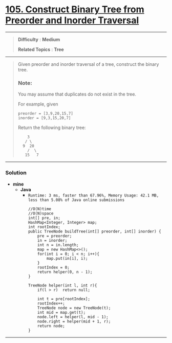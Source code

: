 # [105. Construct Binary Tree from Preorder and Inorder Traversal](https://leetcode.com/problems/construct-binary-tree-from-preorder-and-inorder-traversal/)

---

> **Difficulty** : **Medium**
>
> **Related Topics** : **Tree**

---

> Given preorder and inorder traversal of a tree, construct the binary tree.
> 
> ### Note:
> You may assume that duplicates do not exist in the tree.
> 
> For example, given
> ```
> preorder = [3,9,20,15,7]
> inorder = [9,3,15,20,7]
> ```
> 
> Return the following binary tree:
> ```
>     3
>    / \
>   9  20
>     /  \
>    15   7
> ```

---


### Solution
* **mine**
  * **Java**
    * `Runtime: 3 ms, faster than 67.96%, Memory Usage: 42.1 MB, less than 5.08% of Java online submissions`
      ```
      //O(N)time
      //O(N)space
      int[] pre, in;
      HashMap<Integer, Integer> map;
      int rootIndex;
      public TreeNode buildTree(int[] preorder, int[] inorder) {
          pre = preorder;
          in = inorder;
          int n = in.length;
          map = new HashMap<>();
          for(int i = 0; i < n; i++){
              map.put(in[i], i);
          }
          rootIndex = 0;
          return helper(0, n - 1);
      }

      TreeNode helper(int l, int r){
          if(l > r)  return null;

          int t = pre[rootIndex];
          rootIndex++;
          TreeNode node = new TreeNode(t);
          int mid = map.get(t);
          node.left = helper(l, mid - 1);
          node.right = helper(mid + 1, r);
          return node;
      }
      ```


---
